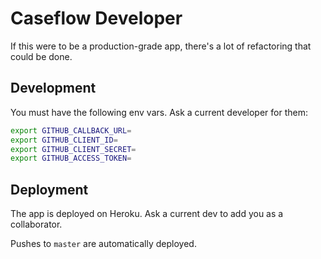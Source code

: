 # Caseflow Developer

If this were to be a production-grade app, there's a lot of refactoring that could be done.

## Development
You must have the following env vars. Ask a current developer for them:

```bash
export GITHUB_CALLBACK_URL=
export GITHUB_CLIENT_ID=
export GITHUB_CLIENT_SECRET=
export GITHUB_ACCESS_TOKEN=
```

## Deployment

The app is deployed on Heroku. Ask a current dev to add you as a collaborator.

Pushes to `master` are automatically deployed.
